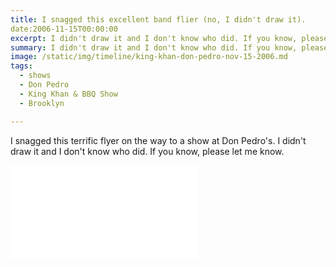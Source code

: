 ```yaml
---
title: I snagged this excellent band flier (no, I didn't draw it).
date:2006-11-15T00:00:00
excerpt: I didn't draw it and I don't know who did. If you know, please let me know.
summary: I didn't draw it and I don't know who did. If you know, please let me know.
image: /static/img/timeline/king-khan-don-pedro-nov-15-2006.md
tags:
  - shows
  - Don Pedro
  - King Khan & BBQ Show
  - Brooklyn

---
```


I snagged this terrific flyer on the way to a show at Don Pedro's. I didn't draw it and I don't know who did. If you know, please let me know.

![alt text](/static/img/timeline/king-khan-don-pedro-nov-15-2006.md)